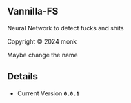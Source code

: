 Vannilla-FS
------------

Neural Network to detect fucks and shits

Copyright © 2024 monk

Maybe change the name

Details
-------

- Current Version **`0.0.1`**